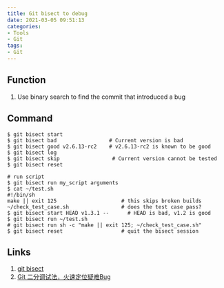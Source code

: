 ```yaml
---
title: Git bisect to debug
date: 2021-03-05 09:51:13
categories:
- Tools
- Git
tags:
- Git
---
```


## Function
1. Use binary search to find the commit that introduced a bug

## Command

```
$ git bisect start
$ git bisect bad                 # Current version is bad
$ git bisect good v2.6.13-rc2    # v2.6.13-rc2 is known to be good
$ git bisect log
$ git bisect skip                 # Current version cannot be tested
$ git bisect reset

# run script
$ git bisect run my_script arguments
$ cat ~/test.sh
#!/bin/sh
make || exit 125                     # this skips broken builds
~/check_test_case.sh                 # does the test case pass?
$ git bisect start HEAD v1.3.1 --      # HEAD is bad, v1.2 is good
$ git bisect run ~/test.sh
# git bisect run sh -c "make || exit 125; ~/check_test_case.sh"
$ git bisect reset                   # quit the bisect session
```


## Links
1. [git bisect](https://git-scm.com/docs/git-bisect)
1. [Git 二分调试法，火速定位疑难Bug](https://juejin.cn/post/6844903537860673544)

